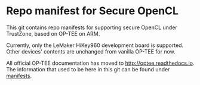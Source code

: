# Repo manifest for Secure OpenCL
This git contains repo manifests for supporting secure OpenCL under TrustZone,
based on OP-TEE on ARM.

Currently, only the LeMaker HiKey960 development board is supported. Other
devices' contents are unchanged from vanilla OP-TEE for now.

All official OP-TEE documentation has moved to http://optee.readthedocs.io. The
information that used to be here in this git can be found under [manifests].

[manifests]: https://optee.readthedocs.io/en/latest/building/gits/build.html#manifests
